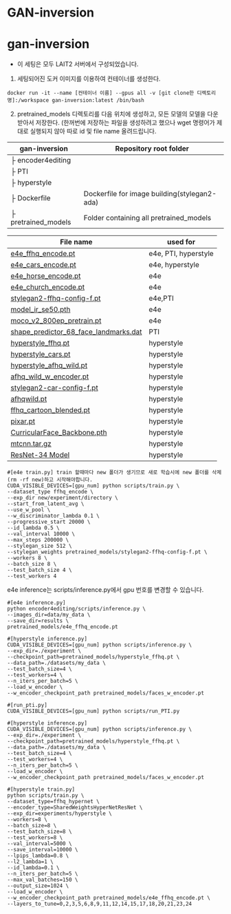 # GAN-inversion
# gan-inversion
* 이 세팅은 모두 LAIT2 서버에서 구성되었습니다.
1. 세팅되어진 도커 이미지를 이용하여 컨테이너를 생성한다.
~~~
docker run -it --name [컨테이너 이름] --gpus all -v [git clone한 디렉토리명]:/workspace gan-inversion:latest /bin/bash
~~~
2. pretrained_models 디렉토리를 다음 위치에 생성하고, 모든 모델의 모델을 다운받아서 저장한다. (한꺼번에 저장하는 파일을 생성하려고 했으나 wget 명령어가 제대로 실행되지 않아 따로 id 및 file name 올려드립니다.<br/>

| gan-inversion | Repository root folder |
| ------------ | ---------------------- |
| ├  encoder4editing ||
| ├  PTI ||
| ├  hyperstyle ||
| ├  Dockerfile|Dockerfile for image building(stylegan2-ada) |
| ├  pretrained_models|Folder containing all pretrained_models|

| File name | used for |
| ------------ | ---------------------- |
|[e4e_ffhq_encode.pt](https://drive.google.com/file/d/1cUv_reLE6k3604or78EranS7XzuVMWeO/view) |e4e, PTI, hyperstyle|
|[e4e_cars_encode.pt](https://drive.google.com/file/d/17faPqBce2m1AQeLCLHUVXaDfxMRU2QcV/view) |e4e, hyperstyle|
|[e4e_horse_encode.pt](https://drive.google.com/file/d/1TkLLnuX86B_BMo2ocYD0kX9kWh53rUVX/view) |e4e|
|[e4e_church_encode.pt](https://drive.google.com/file/d/1-L0ZdnQLwtdy6-A_Ccgq5uNJGTqE7qBa/view)|e4e|
|[stylegan2-ffhq-config-f.pt](https://drive.google.com/file/d/1EM87UquaoQmk17Q8d5kYIAHqu0dkYqdT/view)|e4e,PTI|
|[model_ir_se50.pth](https://drive.google.com/file/d/1KW7bjndL3QG3sxBbZxreGHigcCCpsDgn/view)|e4e|
|[moco_v2_800ep_pretrain.pt](https://drive.google.com/file/d/18rLcNGdteX5LwT7sv_F7HWr12HpVEzVe/view)|e4e|
|[shape_predictor_68_face_landmarks.dat](https://drive.google.com/file/d/1HKmjg6iXsWr4aFPuU0gBXPGR83wqMzq7/view)|PTI|
|[hyperstyle_ffhq.pt](https://drive.google.com/file/d/1C3dEIIH1y8w1-zQMCyx7rDF0ndswSXh4/view)|hyperstyle|
|[hyperstyle_cars.pt](https://drive.google.com/file/d/1WZ7iNv5ENmxXFn6dzPeue1jQGNp6Nr9d/view)|hyperstyle|
|[hyperstyle_afhq_wild.pt](https://drive.google.com/file/d/1OMAKYRp3T6wzGr0s3887rQK-5XHlJ2gp/view)|hyperstyle|
|[afhq_wild_w_encoder.pt](https://drive.google.com/file/d/1MhEHGgkTpnTanIwuHYv46i6MJeet2Nlr/view)|hyperstyle|
|[stylegan2-car-config-f.pt](https://drive.google.com/file/d/1UmMHHB3DU1trTB8_9Fjkck5ZwArnD81B/view)|hyperstyle|
|[afhqwild.pt](https://drive.google.com/file/d/1z6IVVaCJuFTksKwp1CM3emWOVHbrBip-/view)|hyperstyle|
|[ffhq_cartoon_blended.pt](https://drive.google.com/file/d/1r3XVCt_WYUKFZFxhNH-xO2dTtF6B5szu/view)|hyperstyle|
|[pixar.pt](https://drive.google.com/file/d/1trPW-To9L63x5gaXrbAIPkOU0q9f_h05/view)|hyperstyle|
|[CurricularFace_Backbone.pth](https://drive.google.com/file/d/1f4IwVa2-Bn9vWLwB-bUwm53U_MlvinAj/view)|hyperstyle|
|[mtcnn.tar.gz](https://drive.google.com/file/d/1tJ7ih-wbCO6zc3JhI_1ZGjmwXKKaPlja/view)|hyperstyle|
|[ResNet-34 Model](https://github.com/yuval-alaluf/hyperstyle)|hyperstyle|

```
#[e4e train.py] train 할때마다 new 폴더가 생기므로 새로 학습시에 new 폴더를 삭제(rm -rf new)하고 시작해야합니다.
CUDA_VISIBLE_DEVICES=[gpu_num] python scripts/train.py \
--dataset_type ffhq_encode \
--exp_dir new/experiment/directory \
--start_from_latent_avg \
--use_w_pool \
--w_discriminator_lambda 0.1 \
--progressive_start 20000 \
--id_lambda 0.5 \
--val_interval 10000 \
--max_steps 200000 \
--stylegan_size 512 \
--stylegan_weights pretrained_models/stylegan2-ffhq-config-f.pt \
--workers 8 \
--batch_size 8 \
--test_batch_size 4 \
--test_workers 4 
```

e4e inference는 scripts/inference.py에서 gpu 번호를 변경할 수 있습니다.

```
#[e4e inference.py]
python encoder4editing/scripts/inference.py \
--images_dir=data/my_data \
--save_dir=results \
pretrained_models/e4e_ffhq_encode.pt 
```

```
#[hyperstyle inference.py]
CUDA_VISIBLE_DEVICES=[gpu_num] python scripts/inference.py \
--exp_dir=./experiment \
--checkpoint_path=pretrained_models/hyperstyle_ffhq.pt \
--data_path=./datasets/my_data \
--test_batch_size=4 \
--test_workers=4 \
--n_iters_per_batch=5 \
--load_w_encoder \
--w_encoder_checkpoint_path pretrained_models/faces_w_encoder.pt
```
```
#[run_pti.py]
CUDA_VISIBLE_DEVICES=[gpu_num] python scripts/run_PTI.py
```

```
#[hyperstyle inference.py]
CUDA_VISIBLE_DEVICES=[gpu_num] python scripts/inference.py \
--exp_dir=./experiment \
--checkpoint_path=pretrained_models/hyperstyle_ffhq.pt \
--data_path=./datasets/my_data \
--test_batch_size=4 \
--test_workers=4 \
--n_iters_per_batch=5 \
--load_w_encoder \
--w_encoder_checkpoint_path pretrained_models/faces_w_encoder.pt
```

```
#[hyperstyle train.py]
python scripts/train.py \
--dataset_type=ffhq_hypernet \
--encoder_type=SharedWeightsHyperNetResNet \
--exp_dir=experiments/hyperstyle \
--workers=8 \
--batch_size=8 \
--test_batch_size=8 \
--test_workers=8 \
--val_interval=5000 \
--save_interval=10000 \
--lpips_lambda=0.8 \
--l2_lambda=1 \
--id_lambda=0.1 \
--n_iters_per_batch=5 \
--max_val_batches=150 \
--output_size=1024 \
--load_w_encoder \
--w_encoder_checkpoint_path pretrained_models/e4e_ffhq_encode.pt \ 
--layers_to_tune=0,2,3,5,6,8,9,11,12,14,15,17,18,20,21,23,24
```



